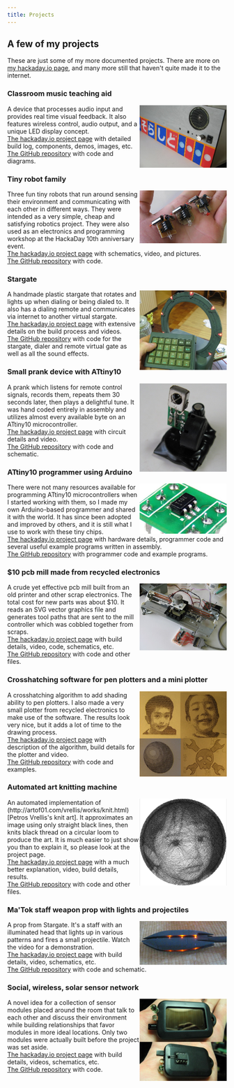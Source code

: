 ```yaml
---
title: Projects
---
```


## A few of my projects

These are just some of my more documented projects. There are more on <a href="https://hackaday.io/projects/hacker/894">my hackaday.io page</a>, and many more still that haven't quite made it to the internet.

<style>
img {float: right;}
</style>
<h3>Classroom music teaching aid</h3> 
<p> <img src="images/harmonica.jpg" alt="harmonica" width="200">
A device that processes audio input and provides real time visual feedback. It also features wireless control, audio output, and a unique LED display concept.
<br><a href="https://hackaday.io/project/9657-classroom-music-teaching-aid">The hackaday.io project page</a> with detailed build log, components, demos, images, etc.
<br><a href="https://github.com/ericheisler/MusicTeachingAid">The GitHub repository</a> with code and diagrams.
</p>

<h3>Tiny robot family</h3>
<p> <img src="images/robotfamily.jpg" alt="picture" width="200">
Three fun tiny robots that run around sensing their environment and communicating with each other in different ways. They were intended as a very simple, cheap and satisfying robotics project. They were also used as an electronics and programming workshop at the HackaDay 10th anniversary event.
<br><a href="https://hackaday.io/project/581-tiny-robot-family">The hackaday.io project page</a> with schematics, video, and pictures.
<br><a href="https://github.com/ericheisler/TinyRobotFamily">The GitHub repository</a> with code.
</p>

<h3>Stargate</h3>
<p> <img src="images/stargate.jpg" alt="picture" width="200">
A handmade plastic stargate that rotates and lights up when dialing or being dialed to. It also has a dialing remote and communicates via internet to another virtual stargate. 
<br><a href="https://hackaday.io/project/596-a-functional-stargate">The hackaday.io project page</a> with extensive details on the build process and videos.
<br><a href="https://github.com/ericheisler/FunctionalStargate">The GitHub repository</a> with code for the stargate, dialer and remote virtual gate as well as all the sound effects.
</p>

<h3>Small prank device with ATtiny10</h3>
<p> <img src="images/mosquito.jpg" alt="picture" width="200">
A prank which listens for remote control signals, records them, repeats them 30 seconds later, then plays a delightful tune. It was hand coded entirely in assembly and utilizes almost every available byte on an ATtiny10 microcontroller.
<br><a href="https://hackaday.io/project/29310-attiny10-rickroller">The hackaday.io project page</a> with circuit details and video.
<br><a href="https://github.com/ericheisler/ATtiny10Prank">The GitHub repository</a> with code and schematic.
</p>

<h3>ATtiny10 programmer using Arduino</h3>
<p> <img src="images/tiny10.jpg" alt="picture" width="200">
There were not many resources available for programming ATtiny10 microcontrollers when I started working with them, so I made my own Arduino-based programmer and shared it with the world. It has since been adopted and improved by others, and it is still what I use to work with these tiny chips.
<br><a href="https://hackaday.io/project/161091-attiny10-resources">The hackaday.io project page</a> with hardware details, programmer code and several useful example programs written in assembly.
<br><a href="https://github.com/ericheisler/ATtiny10Programmer">The GitHub repository</a> with programmer code and example programs.
</p>

<h3>$10 pcb mill made from recycled electronics</h3>
<p> <img src="images/pcbmill.jpg" alt="picture" width="200">
A crude yet effective pcb mill built from an old printer and other scrap electronics. The total cost for new parts was about $10. It reads an SVG vector graphics file and generates tool paths that are sent to the mill controller which was cobbled together from scraps.
<br><a href="https://hackaday.io/project/283-pcb-mill-for-under-10">The hackaday.io project page</a> with build details, video, code, schematics, etc.
<br><a href="https://github.com/ericheisler/PCBMill">The GitHub repository</a> with code and other files.
</p>

<h3>Crosshatching software for pen plotters and a mini plotter</h3>
<p> <img src="images/crosshatch.jpg" alt="picture" width="200">
A crosshatching algorithm to add shading ability to pen plotters. I also made a very small plotter from recycled electronics to make use of the software. The results look very nice, but it adds a lot of time to the drawing process.
<br><a href="https://hackaday.io/project/20585-upgrade-for-your-diy-plotters">The hackaday.io project page</a> with description of the algorithm, build details for the plotter and video.
<br><a href="https://github.com/ericheisler/CrosshatchingPlotter">The GitHub repository</a> with code and examples.
</p>

<h3>Automated art knitting machine</h3>
<p> <img src="images/art.jpg" alt="picture" width="200">
An automated implementation of (http://artof01.com/vrellis/works/knit.html)[Petros Vrellis's knit art]. It approximates an image using only straight black lines, then knits black thread on a circular loom to produce the art. It is much easier to just show you than to explain it, so please look at the project page.
<br><a href="https://hackaday.io/project/13047-automate-the-art">The hackaday.io project page</a> with a much better explanation, video, build details, results.
<br><a href="https://github.com/ericheisler/AutomatedArt">The GitHub repository</a> with code and other files.
</p>

<h3>Ma'Tok staff weapon prop with lights and projectiles</h3>
<p> <img src="images/staff.png" alt="picture" width="200">
A prop from Stargate. It's a staff with an illuminated head that lights up in various patterns and fires a small projectile. Watch the video for a demonstration.
<br><a href="https://hackaday.io/project/19722-matok-staff-weapon-from-stargate">The hackaday.io project page</a> with build details, video, schematics, etc.
<br><a href="https://github.com/ericheisler/StaffWeapon">The GitHub repository</a> with code and schematic.
</p>

<h3>Social, wireless, solar sensor network</h3>
<p> <img src="images/society.jpg" alt="picture" width="200">
A novel idea for a collection of sensor modules placed around the room that talk to each other and discuss their environment while building relationships that favor modules in more ideal locations. Only two modules were actually built before the project was set aside.
<br><a href="https://hackaday.io/project/2160-a-society-of-things">The hackaday.io project page</a> with build details, videos, schematics, etc.
<br><a href="https://github.com/ericheisler/SocietyOfThings">The GitHub repository</a> with code.
</p>